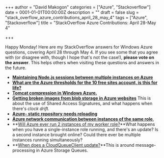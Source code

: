 +++
author = "David Makogon"
categories = ["Azure", "Stackoverflow"]
date = 0001-01-01T00:00:00Z
description = ""
draft = false
slug = "stack_overflow_azure_contributions_april_28_may_4"
tags = ["Azure", "Stackoverflow"]
title = "StackOverflow Azure Contributions: April 28-May 4"

+++


Happy Monday! Here are my StackOverflow answers for Windows Azure questions, covering April 28 through May 4\. If you see some that you agree with (or disagree with, though I hope that's not the case!), **please vote on the answer**. This helps others when visiting these questions and answers in the future. 

* [**Maintaining Node.js sessions between multiple instances on Azure**](http://stackoverflow.com/a/16373919/272109)
* [**What are the Azure thresholds for the 10 free sites account, is this for life?**](http://stackoverflow.com/a/16369091/272109)
* [**Tomcat compression in Windows Azure.**](http://stackoverflow.com/a/16362096/272109)
* **[Getting broken images from blob storage in Azure websites](http://stackoverflow.com/a/16344374/272109)** This is about the use of Shared Access Signatures, and what happens when there's _clock drift._
* [**Azure- static repository needs reloading**](http://stackoverflow.com/a/16327843/272109)
* [**Azure network communication between instances of the same role**.](http://stackoverflow.com/a/16325521/272109)
* **[Will Azure ever run 2 instances of my worker role?](http://stackoverflow.com/a/16303611/272109)**What happens when you have a single-instance role running, and there's an update? Is a second instance brought online? Could there ever be multiple instances running simultaneously?
* **[When does a CloudQueueClient update?](http://stackoverflow.com/a/16291194/272109)**This is around message-processing in Azure Storage Queues.

